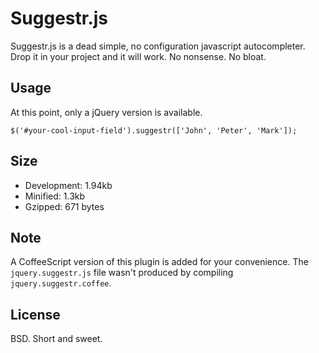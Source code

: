 Suggestr.js
===========

Suggestr.js is a dead simple, no configuration javascript autocompleter. Drop
it in your project and it will work. No nonsense. No bloat.

Usage
-----

At this point, only a jQuery version is available.

    $('#your-cool-input-field').suggestr(['John', 'Peter', 'Mark']);


Size
----

* Development: 1.94kb
* Minified: 1.3kb
* Gzipped: 671 bytes

Note
----

A CoffeeScript version of this plugin is added for your convenience. The
`jquery.suggestr.js` file wasn't produced by compiling
`jquery.suggestr.coffee`.

License
-------

BSD. Short and sweet.

